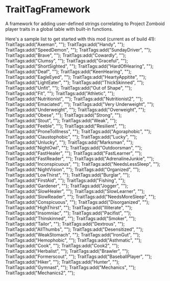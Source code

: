 # TraitTagFramework
A framework for adding user-defined strings correlating to Project Zomboid player traits in a global table with built-in functions.

Here's a sample list to get started with this mod (current as of build 41):
    TraitTags:add("Axeman", "");
    TraitTags:add("Handy", "");
    TraitTags:add("SpeedDemon", "");
    TraitTags:add("SundayDriver", "");
    TraitTags:add("Brave", "");
    TraitTags:add("Cowardly", "");
    TraitTags:add("Clumsy", "");
    TraitTags:add("Graceful", "");
    TraitTags:add("ShortSighted", "");
    TraitTags:add("HardOfHearing", "");
    TraitTags:add("Deaf", "");
    TraitTags:add("KeenHearing", "");
    TraitTags:add("EagleEyed", "");
    TraitTags:add("HeartyAppitite", "");
    TraitTags:add("LightEater", "");
    TraitTags:add("ThickSkinned", "");
    TraitTags:add("Unfit", "");
    TraitTags:add("Out of Shape", "");
    TraitTags:add("Fit", "");
    TraitTags:add("Athletic", "");
    TraitTags:add("Nutritionist", "");
    TraitTags:add("Nutritionist2", "");
    TraitTags:add("Emaciated", "");
    TraitTags:add("Very Underweight", "");
    TraitTags:add("Underweight", "");
    TraitTags:add("Overweight", "");
    TraitTags:add("Obese", "");
    TraitTags:add("Strong", "");
    TraitTags:add("Stout", "");
    TraitTags:add("Weak", "");
    TraitTags:add("Feeble", "");
    TraitTags:add("Resilient", "");
    TraitTags:add("ProneToIllness", "");
    TraitTags:add("Agoraphobic", "");
    TraitTags:add("Claustophobic", "");
    TraitTags:add("Lucky", "");
    TraitTags:add("Unlucky", "");
    TraitTags:add("Marksman", "");
    TraitTags:add("NightOwl", "");
    TraitTags:add("Outdoorsman", "");
    TraitTags:add("FastHealer", "");
    TraitTags:add("FastLearner", "");
    TraitTags:add("FastReader", "");
    TraitTags:add("AdrenalineJunkie", "");
    TraitTags:add("Inconspicuous", "");
    TraitTags:add("NeedsLessSleep", "");
    TraitTags:add("NightVision", "");
    TraitTags:add("Organized", "");
    TraitTags:add("LowThirst", "");
    TraitTags:add("Burglar", "");
    TraitTags:add("FirstAid", "");
    TraitTags:add("Fishing", "");
    TraitTags:add("Gardener", "");
    TraitTags:add("Jogger", "");
    TraitTags:add("SlowHealer", "");
    TraitTags:add("SlowLearner", "");
    TraitTags:add("SlowReader", "");
    TraitTags:add("NeedsMoreSleep", "");
    TraitTags:add("Conspicuous", "");
    TraitTags:add("Disorganized", "");
    TraitTags:add("HighThirst", "");
    TraitTags:add("Illiterate", "");
    TraitTags:add("Insomniac", "");
    TraitTags:add("Pacifist", "");
    TraitTags:add("Thinskinned", "");
    TraitTags:add("Smoker", "");
    TraitTags:add("Tailor", "");
    TraitTags:add("Dextrous", "");
    TraitTags:add("AllThumbs", "");
    TraitTags:add("Desensitized", "");
    TraitTags:add("WeakStomach", "");
    TraitTags:add("IronGut", "");
    TraitTags:add("Hemophobic", "");
    TraitTags:add("Asthmatic", "");
    TraitTags:add("Cook", "");
    TraitTags:add("Cook2", "");
    TraitTags:add("Herbalist", "");
    TraitTags:add("Brawler", "");
    TraitTags:add("Formerscout", "");
    TraitTags:add("BaseballPlayer", "");
    TraitTags:add("Hiker", "");
    TraitTags:add("Hunter", "");
    TraitTags:add("Gymnast", "");
    TraitTags:add("Mechanics", "");
    TraitTags:add("Mechanics2", "");
